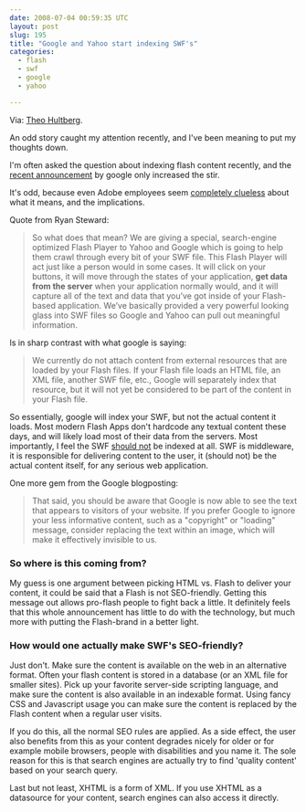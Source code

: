 ```yaml
---
date: 2008-07-04 00:59:35 UTC
layout: post
slug: 195
title: "Google and Yahoo start indexing SWF's"
categories:
  - flash
  - swf
  - google
  - yahoo

---
```

<p>Via: <a href="http://blog.iconara.net/2008/07/01/swf-indexing-is-a-red-herring-and-you-should-all-know-that-by-now/">Theo Hultberg</a>.</p>

<p>An odd story caught my attention recently, and I've been meaning to put my thoughts down.</p>

<p>I'm often asked the question about indexing flash content recently, and the <a href="http://googlewebmastercentral.blogspot.com/2008/06/improved-flash-indexing.html">recent announcement</a> by google only increased the stir.</p>

<p>It's odd, because even Adobe employees seem <a href="http://blog.digitalbackcountry.com/?p=1470">completely clueless</a> about what it means, and the implications.</p>

<p>Quote from Ryan Steward:<p>

<blockquote>So what does that mean? We are giving a special, search-engine optimized Flash Player to Yahoo and Google which is going to help them crawl through every bit of your SWF file. This Flash Player will act just like a person would in some cases. It will click on your buttons, it will move through the states of your application, <b>get data from the server</b> when your application normally would, and it will capture all of the text and data that you’ve got inside of your Flash-based application. We’ve basically provided a very powerful looking glass into SWF files so Google and Yahoo can pull out meaningful information.</blockquote>

<p>Is in sharp contrast with what google is saying:</p>

<blockquote>We currently do not attach content from external resources that are loaded by your Flash files. If your Flash file loads an HTML file, an XML file, another SWF file, etc., Google will separately index that resource, but it will not yet be considered to be part of the content in your Flash file.</blockquote>

<p>So essentially, google will index your SWF, but not the actual content it loads. Most modern Flash Apps don't hardcode any textual content these days, and will likely load most of their data from the servers. Most importantly, I feel the SWF <u>should not</u> be indexed at all. SWF is middleware, it is responsible for delivering content to the user, it (should not) be the actual content itself, for any serious web application.</p>

<p>One more gem from the Google blogposting:</p>

<blockquote>That said, you should be aware that Google is now able to see the text that appears to visitors of your website. If you prefer Google to ignore your less informative content, such as a "copyright" or "loading" message, consider replacing the text within an image, which will make it effectively invisible to us.</blockquote>

<h3>So where is this coming from?</h3>

<p>My guess is one argument between picking HTML vs. Flash to deliver your content, it could be said that a Flash is not SEO-friendly. Getting this message out allows pro-flash people to fight back a little. It definitely feels that this whole announcement has little to do with the technology, but much more with putting the Flash-brand in a better light.</p>

<h3>How would one actually make SWF's SEO-friendly?</h3>

<p>Just don't. Make sure the content is available on the web in an alternative format. Often your flash content is stored in a database (or an XML file for smaller sites). Pick up your favorite server-side scripting language, and make sure the content is also available in an indexable format. Using fancy CSS and Javascript usage you can make sure the content is replaced by the Flash content when a regular user visits.</p>

<p>If you do this, all the normal SEO rules are applied. As a side effect, the user also benefits from this as your content degrades nicely for older or for example mobile browsers, people with disabilities and you name it. The sole reason for this is that search engines are actually try to find 'quality content' based on your search query.</p>

<p>Last but not least, XHTML is a form of XML. If you use XHTML as a datasource for your content, search engines can also access it directly.</p>